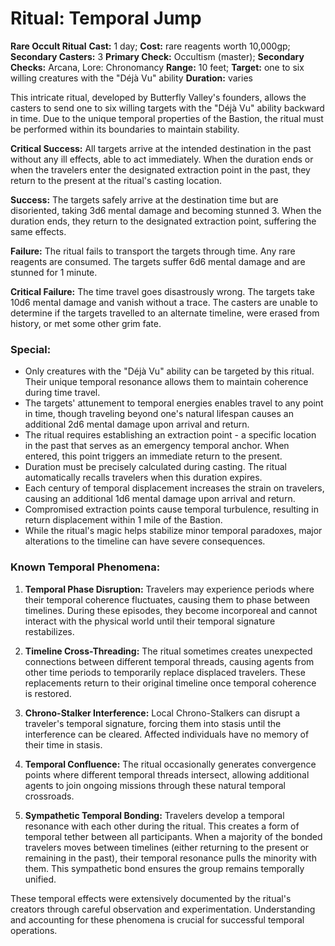 # Ritual: Temporal Jump
**Rare Occult Ritual**
**Cast:** 1 day;
**Cost:** rare reagents worth 10,000gp; **Secondary Casters:** 3
**Primary Check:** Occultism (master); **Secondary Checks:** Arcana, Lore: Chronomancy
**Range:** 10 feet; **Target:** one to six willing creatures with the "Déjà Vu" ability
**Duration:** varies

This intricate ritual, developed by Butterfly Valley's founders, allows the casters to send one to six willing targets with the "Déjà Vu" ability backward in time. Due to the unique temporal properties of the Bastion, the ritual must be performed within its boundaries to maintain stability.

**Critical Success:** All targets arrive at the intended destination in the past without any ill effects, able to act immediately. When the duration ends or when the travelers enter the designated extraction point in the past, they return to the present at the ritual's casting location.

**Success:** The targets safely arrive at the destination time but are disoriented, taking 3d6 mental damage and becoming stunned 3. When the duration ends, they return to the designated extraction point, suffering the same effects.

**Failure:** The ritual fails to transport the targets through time. Any rare reagents are consumed. The targets suffer 6d6 mental damage and are stunned for 1 minute.

**Critical Failure:** The time travel goes disastrously wrong. The targets take 10d6 mental damage and vanish without a trace. The casters are unable to determine if the targets travelled to an alternate timeline, were erased from history, or met some other grim fate.

### Special:
- Only creatures with the "Déjà Vu" ability can be targeted by this ritual. Their unique temporal resonance allows them to maintain coherence during time travel.
- The targets' attunement to temporal energies enables travel to any point in time, though traveling beyond one's natural lifespan causes an additional 2d6 mental damage upon arrival and return.
- The ritual requires establishing an extraction point - a specific location in the past that serves as an emergency temporal anchor. When entered, this point triggers an immediate return to the present.
- Duration must be precisely calculated during casting. The ritual automatically recalls travelers when this duration expires.
- Each century of temporal displacement increases the strain on travelers, causing an additional 1d6 mental damage upon arrival and return.
- Compromised extraction points cause temporal turbulence, resulting in return displacement within 1 mile of the Bastion.
- While the ritual's magic helps stabilize minor temporal paradoxes, major alterations to the timeline can have severe consequences.

### Known Temporal Phenomena:
1. **Temporal Phase Disruption:** Travelers may experience periods where their temporal coherence fluctuates, causing them to phase between timelines. During these episodes, they become incorporeal and cannot interact with the physical world until their temporal signature restabilizes.

2. **Timeline Cross-Threading:** The ritual sometimes creates unexpected connections between different temporal threads, causing agents from other time periods to temporarily replace displaced travelers. These replacements return to their original timeline once temporal coherence is restored.

3. **Chrono-Stalker Interference:** Local Chrono-Stalkers can disrupt a traveler's temporal signature, forcing them into stasis until the interference can be cleared. Affected individuals have no memory of their time in stasis.

4. **Temporal Confluence:** The ritual occasionally generates convergence points where different temporal threads intersect, allowing additional agents to join ongoing missions through these natural temporal crossroads.

5. **Sympathetic Temporal Bonding:** Travelers develop a temporal resonance with each other during the ritual. This creates a form of temporal tether between all participants. When a majority of the bonded travelers moves between timelines (either returning to the present or remaining in the past), their temporal resonance pulls the minority with them. This sympathetic bond ensures the group remains temporally unified.

These temporal effects were extensively documented by the ritual's creators through careful observation and experimentation. Understanding and accounting for these phenomena is crucial for successful temporal operations.